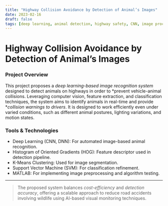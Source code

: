 ```yaml
---
title: "Highway Collision Avoidance by Detection of Animal’s Images"
date: 2023-02-16
draft: false
tags: [deep learning, animal detection, highway safety, CNN, image processing, computer vision]
---
```


Highway Collision Avoidance by Detection of Animal’s Images
============================================================

### Project Overview

This project proposes a *deep learning-based image recognition system* designed to detect animals on highways in order to *prevent vehicle-animal collisions. Leveraging computer vision, feature extraction, and classification techniques, the system aims to identify animals in real-time and provide **collision warnings to drivers*. It is designed to work efficiently even under varied conditions, such as different animal postures, lighting variations, and motion states.

### Tools & Technologies

- Deep Learning (CNN, DNN): For automated image-based animal recognition.
- Histogram of Oriented Gradients (HOG): Feature descriptor used in detection pipeline.
- K-Means Clustering: Used for image segmentation.
- Support Vector Machine (SVM): For classification refinement.
- MATLAB: For implementing image preprocessing and algorithm testing.



---

> The proposed system balances *cost-efficiency* and *detection accuracy*, offering a scalable approach to reduce road accidents involving wildlife using AI-based visual monitoring techniques.